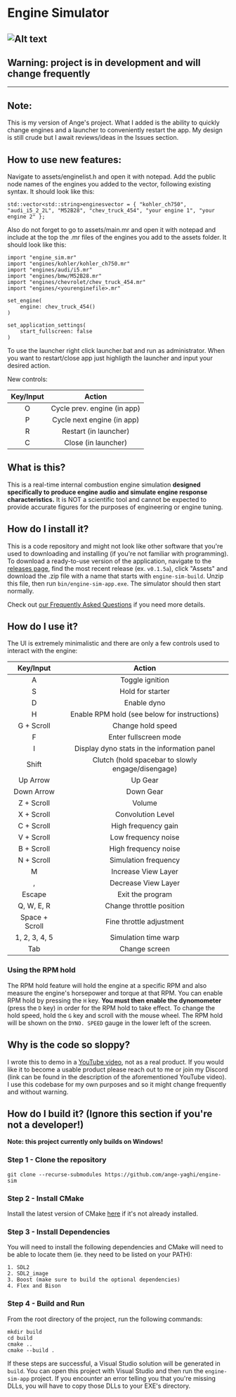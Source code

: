 # Engine Simulator
![Alt text](docs/public/screenshot_v01.png?raw=true)
---
## **Warning: project is in development and will change frequently**
---

## Note:

This is my version of Ange's project. What I added is the ability to quickly change engines and a launcher to conveniently restart the app. My design is still crude but I await reviews/ideas in the Issues section.

## How to use new features:

Navigate to assets/enginelist.h and open it with notepad. Add the public node names of the engines you added to the vector, following existing syntax. It should look like this:

```std::vector<std::string>enginesvector = { "kohler_ch750", "audi_i5_2_2L", "M52B28", "chev_truck_454", "your engine 1", "your engine 2" };```

Also do not forget to go to assets/main.mr and open it with notepad and include at the top the .mr files of the engines you add to the assets folder. It should look like this:

```
import "engine_sim.mr"
import "engines/kohler/kohler_ch750.mr"
import "engines/audi/i5.mr"
import "engines/bmw/M52B28.mr"
import "engines/chevrolet/chev_truck_454.mr"
import "engines/<yourenginefile>.mr"

set_engine(
    engine: chev_truck_454()
)

set_application_settings(
    start_fullscreen: false
)
```

To use the launcher right click launcher.bat and run as administrator. When you want to restart/close app just highligth the launcher and input your desired action. 

New controls:

| Key/Input | Action |
| :---: | :---: |
| O | Cycle prev. engine (in app) |
| P | Cycle next engine (in app) |
| R | Restart (in launcher) |
| C | Close (in launcher) |


## What is this?

This is a real-time internal combustion engine simulation **designed specifically to produce engine audio and simulate engine response characteristics.** It is NOT a scientific tool and cannot be expected to provide accurate figures for the purposes of engineering or engine tuning.

## How do I install it?

This is a code repository and might not look like other software that you're used to downloading and installing (if you're not familiar with programming). To download a ready-to-use version of the application, navigate to the [releases page](https://github.com/ange-yaghi/engine-sim/releases), find the most recent release (ex. `v0.1.5a`), click "Assets" and download the .zip file with a name that starts with `engine-sim-build`. Unzip this file, then run `bin/engine-sim-app.exe`. The simulator should then start normally.

Check out [our Frequently Asked Questions](https://github.com/ange-yaghi/engine-sim/wiki/Frequently-Asked-Questions) if you need more details.

## How do I use it?

The UI is extremely minimalistic and there are only a few controls used to interact with the engine:

| Key/Input | Action |
| :---: | :---: |
| A | Toggle ignition |
| S | Hold for starter |
| D | Enable dyno |
| H | Enable RPM hold (see below for instructions) |
| G + Scroll | Change hold speed |
| F | Enter fullscreen mode |
| I | Display dyno stats in the information panel |
| Shift | Clutch (hold spacebar to slowly engage/disengage) |
| Up Arrow | Up Gear | 
| Down Arrow | Down Gear | 
| Z + Scroll | Volume |
| X + Scroll | Convolution Level |
| C + Scroll | High frequency gain |
| V + Scroll | Low frequency noise |
| B + Scroll | High frequency noise |
| N + Scroll | Simulation frequency |
| M | Increase View Layer |
| , | Decrease View Layer |
| Escape | Exit the program |
| Q, W, E, R | Change throttle position |
| Space + Scroll | Fine throttle adjustment |
| 1, 2, 3, 4, 5 | Simulation time warp |
| Tab | Change screen |

### Using the RPM hold
The RPM hold feature will hold the engine at a specific RPM and also measure the engine's horsepower and torque at that RPM. You can enable RPM hold by pressing the `H` key. **You must then enable the dynomometer** (press the `D` key) in order for the RPM hold to take effect. To change the hold speed, hold the `G` key and scroll with the mouse wheel. The RPM hold will be shown on the `DYNO. SPEED` gauge in the lower left of the screen.

## Why is the code so sloppy?

I wrote this to demo in a [YouTube video](https://youtu.be/RKT-sKtR970), not as a real product. If you would like it to become a usable product please reach out to me or join my Discord (link can be found in the description of the aforementioned YouTube video). I use this codebase for my own purposes and so it might change frequently and without warning.

## How do I build it? (Ignore this section if you're not a developer!)
**Note: this project currently only builds on Windows!**

### Step 1 - Clone the repository
```git clone --recurse-submodules https://github.com/ange-yaghi/engine-sim```

### Step 2 - Install CMake
Install the latest version of CMake [here](https://cmake.org/) if it's not already installed.

### Step 3 - Install Dependencies
You will need to install the following dependencies and CMake will need to be able to locate them (ie. they need to be listed on your PATH):

    1. SDL2
    2. SDL2_image
    3. Boost (make sure to build the optional dependencies)
    4. Flex and Bison

### Step 4 - Build and Run
From the root directory of the project, run the following commands:

```
mkdir build
cd build
cmake ..
cmake --build .
```

If these steps are successful, a Visual Studio solution will be generated in ```build```. You can open this project with Visual Studio and then run the ```engine-sim-app``` project. If you encounter an error telling you that you're missing DLLs, you will have to copy those DLLs to your EXE's directory.
